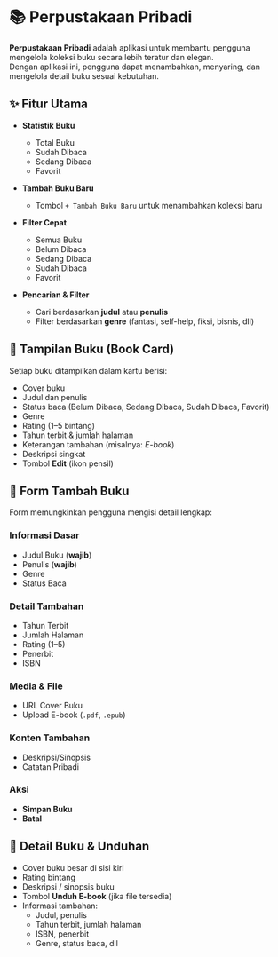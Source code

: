 # 📚 Perpustakaan Pribadi

**Perpustakaan Pribadi** adalah aplikasi untuk membantu pengguna mengelola koleksi buku secara lebih teratur dan elegan.  
Dengan aplikasi ini, pengguna dapat menambahkan, menyaring, dan mengelola detail buku sesuai kebutuhan.

## ✨ Fitur Utama

- **Statistik Buku**
  - Total Buku
  - Sudah Dibaca
  - Sedang Dibaca
  - Favorit

- **Tambah Buku Baru**
  - Tombol `+ Tambah Buku Baru` untuk menambahkan koleksi baru

- **Filter Cepat**
  - Semua Buku
  - Belum Dibaca
  - Sedang Dibaca
  - Sudah Dibaca
  - Favorit

- **Pencarian & Filter**
  - Cari berdasarkan **judul** atau **penulis**
  - Filter berdasarkan **genre** (fantasi, self-help, fiksi, bisnis, dll)

## 📖 Tampilan Buku (Book Card)

Setiap buku ditampilkan dalam kartu berisi:
- Cover buku
- Judul dan penulis
- Status baca (Belum Dibaca, Sedang Dibaca, Sudah Dibaca, Favorit)
- Genre
- Rating (1–5 bintang)
- Tahun terbit & jumlah halaman
- Keterangan tambahan (misalnya: *E-book*)
- Deskripsi singkat
- Tombol **Edit** (ikon pensil)

## 📝 Form Tambah Buku

Form memungkinkan pengguna mengisi detail lengkap:

### Informasi Dasar
- Judul Buku (**wajib**)
- Penulis (**wajib**)
- Genre
- Status Baca

### Detail Tambahan
- Tahun Terbit
- Jumlah Halaman
- Rating (1–5)
- Penerbit
- ISBN

### Media & File
- URL Cover Buku
- Upload E-book (`.pdf`, `.epub`)

### Konten Tambahan
- Deskripsi/Sinopsis
- Catatan Pribadi

### Aksi
- **Simpan Buku**
- **Batal**

## 📑 Detail Buku & Unduhan

- Cover buku besar di sisi kiri
- Rating bintang
- Deskripsi / sinopsis buku
- Tombol **Unduh E-book** (jika file tersedia)
- Informasi tambahan:
  - Judul, penulis
  - Tahun terbit, jumlah halaman
  - ISBN, penerbit
  - Genre, status baca, dll
